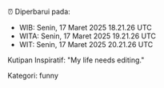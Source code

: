 ⏰ Diperbarui pada:
- WIB: Senin, 17 Maret 2025 18.21.26 UTC
- WITA: Senin, 17 Maret 2025 19.21.26 UTC
- WIT: Senin, 17 Maret 2025 20.21.26 UTC

Kutipan Inspiratif:
"My life needs editing."


Kategori: funny

